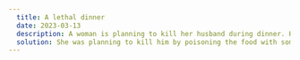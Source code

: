 ```yaml
---
  title: A lethal dinner
  date: 2023-03-13
  description: A woman is planning to kill her husband during dinner. However, she commits suicide while preparing it.
  solution: She was planning to kill him by poisoning the food with some pills that she had in her bag. When she went to grab them, she noticed that they were not there, and that her son had swallowed them, thinking they were sweets. She couldn't bear it and took her own life.
---
```


